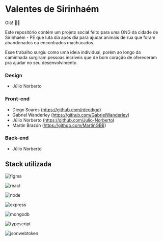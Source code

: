 # Valentes de Sirinhaém

Olá! 🧑‍💻

Este repositório contém um projeto social feito para uma ONG da cidade de Sirinhaém - PE que luta dia após dia para ajudar animais de rua que foram abandonados ou encontrados machucados.

Esse trabalho surgiu como uma ideia individual, porém ao longo da caminhada surgiram pessoas incríveis que de bom coração de ofereceram pra ajudar no seu desenvolvimento.

### Design
- Júlio Norberto

### Front-end

- Diego Soares (https://github.com/rdcodigo)
- Gabriel Wanderley (https://github.com/GabrielWanderley)
- Júlio Norberto (https://github.com/Julio-Norberto)
- Martin Brazón (https://github.com/MartinGBB)

### Back-end
- Júlio Norberto

## Stack utilizada

![figma](https://img.shields.io/badge/Figma-F24E1E?style=for-the-badge&logo=figma&logoColor=white)

![react](https://img.shields.io/badge/React-20232A?style=for-the-badge&logo=react&logoColor=61DAFB)

![node](https://img.shields.io/badge/Node.js-43853D?style=for-the-badge&logo=node.js&logoColor=white)

![express](https://img.shields.io/badge/Express.js-404D59?style=for-the-badge)

![mongodb](https://img.shields.io/badge/MongoDB-4EA94B?style=for-the-badge&logo=mongodb&logoColor=white)

![typescript](https://img.shields.io/badge/TypeScript-007ACC?style=for-the-badge&logo=typescript&logoColor=white)

![jsonwebtoken](https://img.shields.io/badge/json%20web%20tokens-323330?style=for-the-badge&logo=json-web-tokens&logoColor=pink)
